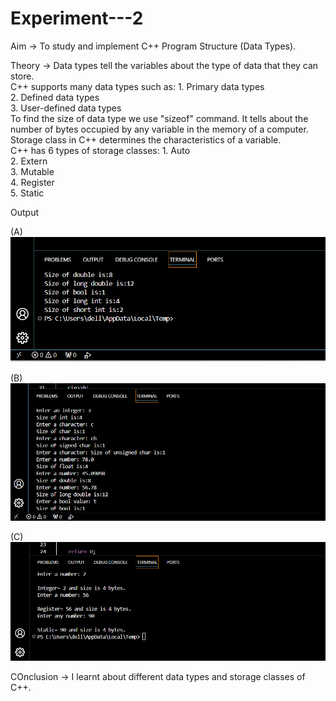 # Experiment---2

Aim -> To study and implement C++ Program Structure (Data Types). <br> 

Theory -> Data types tell the variables about the type of data that they can store. <br> 
          C++ supports many data types such as: 1. Primary data types <br> 
                                                2. Defined data types<br> 
                                                3. User-defined data types <br> 
          To find the size of data type we use "sizeof" command. It tells about the number of bytes occupied by any variable in the memory of a computer. <br> 
          Storage class in C++ determines the characteristics of a variable. <br> 
          C++ has 6 types of storage classes: 1. Auto<br> 
                                              2. Extern<br> 
                                              3. Mutable<br> 
                                              4. Register<br> 
                                              5. Static<br> 

Output<br> 

(A) <br> 
![exp2A](https://github.com/Shloka-Patel/Experiment---2/blob/main/Output_2A.png) <br>

(B) <br> 
![exp2B](https://github.com/Shloka-Patel/Experiment---2/blob/main/Output_2B.png) <br> 

(C) <br> 
![exp2C](https://github.com/Shloka-Patel/Experiment---2/blob/main/Output_2C.png) <br> 

COnclusion -> I learnt about different data types and storage classes of C++. 

          
          

